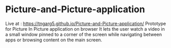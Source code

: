 # Picture-and-Picture-application
Live at : https://tngarg5.github.io/Picture-and-Picture-application/
Prototype for Picture In Picture application on browser
It lets the user watch a video in a small window pinned to a corner of the screen while navigating between apps or browsing content on the main screen.
